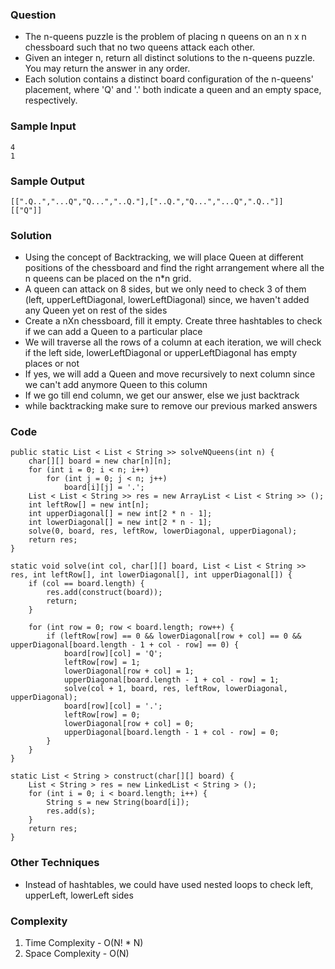 ### Question
- The n-queens puzzle is the problem of placing n queens on an n x n chessboard such that no two queens attack each other. 
- Given an integer n, return all distinct solutions to the n-queens puzzle. You may return the answer in any order. 
- Each solution contains a distinct board configuration of the n-queens' placement, where 'Q' and '.' both indicate a queen and an empty space, respectively.

### Sample Input
    4
    1

### Sample Output
    [[".Q..","...Q","Q...","..Q."],["..Q.","Q...","...Q",".Q.."]]
    [["Q"]]

### Solution
- Using the concept of Backtracking, we will place Queen at different positions of the chessboard and find the right arrangement where all the n queens can be placed on the n*n grid.
- A queen can attack on 8 sides, but we only need to check 3 of them (left, upperLeftDiagonal, lowerLeftDiagonal) since, we haven't added any Queen yet on rest of the sides
- Create a nXn chessboard, fill it empty. Create three hashtables to check if we can add a Queen to a particular place
- We will traverse all the rows of a column at each iteration, we will check if the left side, lowerLeftDiagonal or upperLeftDiagonal has empty places or not
- If yes, we will add a Queen and move recursively to next column since we can't add anymore Queen to this column
- If we go till end column, we get our answer, else we just backtrack
- while backtracking make sure to remove our previous marked answers

### Code
    public static List < List < String >> solveNQueens(int n) {
        char[][] board = new char[n][n];
        for (int i = 0; i < n; i++)
            for (int j = 0; j < n; j++)
                board[i][j] = '.';
        List < List < String >> res = new ArrayList < List < String >> ();
        int leftRow[] = new int[n];
        int upperDiagonal[] = new int[2 * n - 1];
        int lowerDiagonal[] = new int[2 * n - 1];
        solve(0, board, res, leftRow, lowerDiagonal, upperDiagonal);
        return res;
    }

    static void solve(int col, char[][] board, List < List < String >> res, int leftRow[], int lowerDiagonal[], int upperDiagonal[]) {
        if (col == board.length) {
            res.add(construct(board));
            return;
        }

        for (int row = 0; row < board.length; row++) {
            if (leftRow[row] == 0 && lowerDiagonal[row + col] == 0 && upperDiagonal[board.length - 1 + col - row] == 0) {
                board[row][col] = 'Q';
                leftRow[row] = 1;
                lowerDiagonal[row + col] = 1;
                upperDiagonal[board.length - 1 + col - row] = 1;
                solve(col + 1, board, res, leftRow, lowerDiagonal, upperDiagonal);
                board[row][col] = '.';
                leftRow[row] = 0;
                lowerDiagonal[row + col] = 0;
                upperDiagonal[board.length - 1 + col - row] = 0;
            }
        }
    }

    static List < String > construct(char[][] board) {
        List < String > res = new LinkedList < String > ();
        for (int i = 0; i < board.length; i++) {
            String s = new String(board[i]);
            res.add(s);
        }
        return res;
    }

### Other Techniques
- Instead of hashtables, we could have used nested loops to check left, upperLeft, lowerLeft sides

### Complexity
1. Time Complexity - O(N! * N)
2. Space Complexity - O(N)